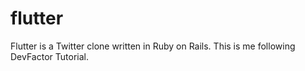 # flutter
Flutter is a Twitter clone written in Ruby on Rails. This is me following DevFactor Tutorial.
